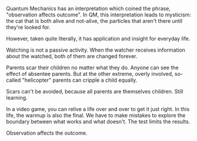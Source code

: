 Quantum Mechanics has an interpretation which coined the phrase, "observation affects outcome". In QM, this interpretation leads to mysticism: the cat that is both alive and not-alive, the particles that aren't there until they're looked for.

However, taken quite literally, it has application and insight for everyday life.

Watching is not a passive activity. When the watcher receives information about the watched, both of them are changed forever.

Parents scar their children no matter what they do. Anyone can see the effect of absentee parents. But at the other extreme, overly involved, so-called "helicopter" parents can cripple a child equally.

Scars can't be avoided, because all parents are themselves children. Still learning.

In a video game, you can relive a life over and over to get it just right. In this life, the warmup is also the final. We have to make mistakes to explore the boundary between what works and what doesn't. The test limits the results.

Observation affects the outcome.
